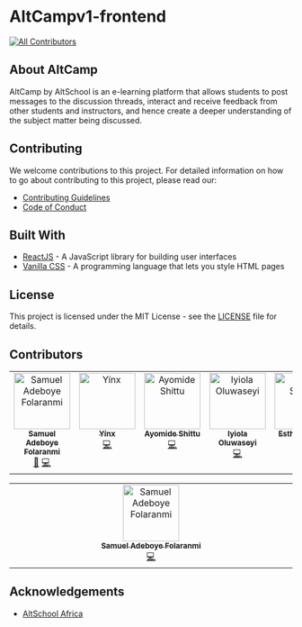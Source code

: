 # AltCampv1-frontend
<!-- ALL-CONTRIBUTORS-BADGE:START - Do not remove or modify this section -->
[![All Contributors](https://img.shields.io/badge/all_contributors-6-orange.svg?style=flat-square)](#contributors-)
<!-- ALL-CONTRIBUTORS-BADGE:END -->

## About AltCamp
AltCamp by AltSchool is an e-learning platform that allows students to post messages to the discussion threads, interact and receive feedback from other students and instructors, and hence create a deeper understanding of the subject matter being discussed.


## Contributing
We welcome contributions to this project. For detailed information on how to go about contributing to this project, please read our:
- [Contributing Guidelines](/CONTRIBUTING.md)
- [Code of Conduct](/CODE-OF-CONDUCT.md)

## Built With
* [ReactJS](https://beta.reactjs.org/) - A JavaScript library for building user interfaces
* [Vanilla CSS](https://developer.mozilla.org/en-US/docs/Web/CSS) - A programming language that lets you style HTML pages

## License
This project is licensed under the MIT License - see the [LICENSE](/LICENSE) file for details.

## Contributors

<!-- ALL-CONTRIBUTORS-LIST:START - Do not remove or modify this section -->
<!-- prettier-ignore-start -->
<!-- markdownlint-disable -->
<table>
  <tbody>
    <tr>
      <td align="center" valign="top" width="14.28%"><a href="https://boyei.tech/"><img src="https://avatars.githubusercontent.com/u/74235313?v=4?s=100" width="100px;" alt="Samuel Adeboye Folaranmi"/><br /><sub><b>Samuel Adeboye Folaranmi</b></sub></a><br /><a href="#maintenance-Boye95" title="Maintenance">🚧</a> <a href="https://github.com/StudyBuddyv1/altcampv1-frontend/commits?author=Boye95" title="Code">💻</a></td>
      <td align="center" valign="top" width="14.28%"><a href="https://github.com/Yinkajay"><img src="https://avatars.githubusercontent.com/u/61986054?v=4?s=100" width="100px;" alt="Yínx"/><br /><sub><b>Yínx</b></sub></a><br /><a href="https://github.com/StudyBuddyv1/altcampv1-frontend/commits?author=Yinkajay" title="Code">💻</a></td>
      <td align="center" valign="top" width="14.28%"><a href="https://github.com/vader-js"><img src="https://avatars.githubusercontent.com/u/100224192?v=4?s=100" width="100px;" alt="Ayomide Shittu"/><br /><sub><b>Ayomide Shittu</b></sub></a><br /><a href="https://github.com/StudyBuddyv1/altcampv1-frontend/commits?author=vader-js" title="Code">💻</a></td>
      <td align="center" valign="top" width="14.28%"><a href="https://github.com/Watermelon-Sugar"><img src="https://avatars.githubusercontent.com/u/60761852?v=4?s=100" width="100px;" alt="Iyiola Oluwaseyi"/><br /><sub><b>Iyiola Oluwaseyi</b></sub></a><br /><a href="https://github.com/StudyBuddyv1/altcampv1-frontend/commits?author=Watermelon-Sugar" title="Code">💻</a></td>
      <td align="center" valign="top" width="14.28%"><a href="https://github.com/just-talis"><img src="https://avatars.githubusercontent.com/u/93126974?v=4?s=100" width="100px;" alt="Esther Simon"/><br /><sub><b>Esther Simon</b></sub></a><br /><a href="https://github.com/StudyBuddyv1/altcampv1-frontend/commits?author=just-talis" title="Code">💻</a></td>
      <td align="center" valign="top" width="14.28%"><a href="https://github.com/Dozzy91"><img src="https://avatars.githubusercontent.com/u/49005814?v=4?s=100" width="100px;" alt="Azu Chidozie"/><br /><sub><b>Azu Chidozie</b></sub></a><br /><a href="https://github.com/StudyBuddyv1/altcampv1-frontend/commits?author=Dozzy91" title="Code">💻</a></td>
    </tr>
  </tbody>
</table>

<!-- markdownlint-restore -->
<!-- prettier-ignore-end -->

<!-- ALL-CONTRIBUTORS-LIST:END -->

<!-- ALL-CONTRIBUTORS-LIST:START - Do not remove or modify this section -->
<!-- prettier-ignore-start -->
<!-- markdownlint-disable -->
<table>
  <tbody>
    <tr>
      <td align="center" valign="top" width="14.28%"><a href="https://boyei.tech/"><img src="https://avatars.githubusercontent.com/u/74235313?v=4?s=100" width="100px;" alt="Samuel Adeboye Folaranmi"/><br /><sub><b>Samuel Adeboye Folaranmi</b></sub></a><br /><a href="https://github.com/StudyBuddyv1/altcampv1-frontend/commits?author=Boye95" title="Code">💻</a></td>
    </tr>
  </tbody>
</table>

<!-- markdownlint-restore -->
<!-- prettier-ignore-end -->

<!-- ALL-CONTRIBUTORS-LIST:END -->

## Acknowledgements
* [AltSchool Africa](https://www.altschoolafrica.com/schools/engineering)

